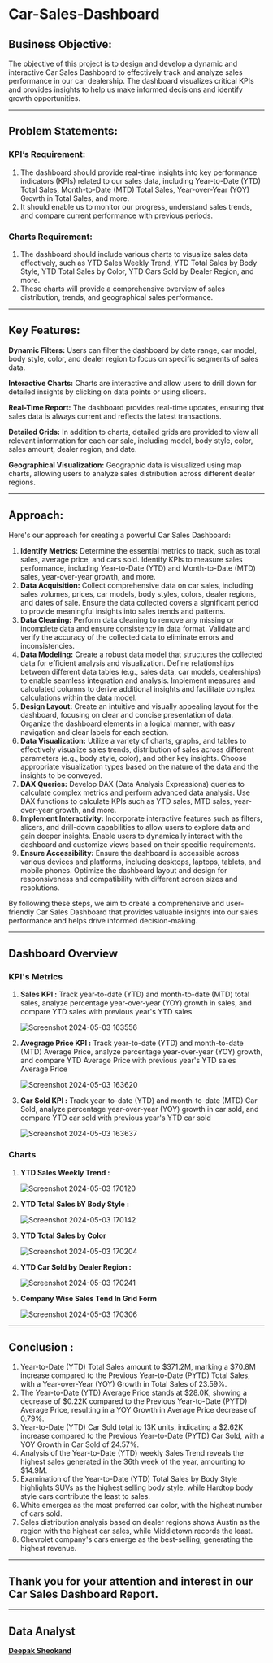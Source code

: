 # Car-Sales-Dashboard

## Business Objective:
The objective of this project is to design and develop a dynamic and interactive Car Sales Dashboard to effectively track and analyze sales performance in our car dealership. The dashboard visualizes critical KPIs and provides insights to help us make informed decisions and identify growth opportunities.

---

## Problem Statements:

### KPI’s Requirement:
1) The dashboard should provide real-time insights into key performance indicators (KPIs) related to our sales data, including Year-to-Date (YTD) Total Sales, Month-to-Date (MTD) Total Sales, Year-over-Year (YOY) Growth in Total Sales, and more.
2) It should enable us to monitor our progress, understand sales trends, and compare current performance with previous periods.

### Charts Requirement:
1) The dashboard should include various charts to visualize sales data effectively, such as YTD Sales Weekly Trend, YTD Total Sales by Body Style, YTD Total Sales by Color, YTD Cars Sold by Dealer Region, and more.
2) These charts will provide a comprehensive overview of sales distribution, trends, and geographical sales performance.

---

## Key Features:

 **Dynamic Filters:** Users can filter the dashboard by date range, car model, body style, color, and dealer region to focus on specific segments of sales data.
 
 **Interactive Charts:** Charts are interactive and allow users to drill down for detailed insights by clicking on data points or using slicers.
 
 **Real-Time Report:** The dashboard provides real-time updates, ensuring that sales data is always current and reflects the latest transactions.
 
 **Detailed Grids:** In addition to charts, detailed grids are provided to view all relevant information for each car sale, including model, body style, color, sales amount, dealer region, and date.
 
 **Geographical Visualization:** Geographic data is visualized using map charts, allowing users to analyze sales distribution across different dealer regions.

 ---

 ## Approach:

Here's our approach for creating a powerful Car Sales Dashboard:

1) **Identify Metrics:**
Determine the essential metrics to track, such as total sales, average price, and cars sold.
Identify KPIs to measure sales performance, including Year-to-Date (YTD) and Month-to-Date (MTD) sales, year-over-year growth, and more.
2) **Data Acquisition:**
Collect comprehensive data on car sales, including sales volumes, prices, car models, body styles, colors, dealer regions, and dates of sale.
Ensure the data collected covers a significant period to provide meaningful insights into sales trends and patterns.
3) **Data Cleaning:**
Perform data cleaning to remove any missing or incomplete data and ensure consistency in data format.
Validate and verify the accuracy of the collected data to eliminate errors and inconsistencies.
4) **Data Modeling:**
Create a robust data model that structures the collected data for efficient analysis and visualization.
Define relationships between different data tables (e.g., sales data, car models, dealerships) to enable seamless integration and analysis.
Implement measures and calculated columns to derive additional insights and facilitate complex calculations within the data model.
5) **Design Layout:**
Create an intuitive and visually appealing layout for the dashboard, focusing on clear and concise presentation of data.
Organize the dashboard elements in a logical manner, with easy navigation and clear labels for each section.
6) **Data Visualization:**
Utilize a variety of charts, graphs, and tables to effectively visualize sales trends, distribution of sales across different parameters (e.g., body style, color), and other key insights.
Choose appropriate visualization types based on the nature of the data and the insights to be conveyed.
7) **DAX Queries:**
Develop DAX (Data Analysis Expressions) queries to calculate complex metrics and perform advanced data analysis.
Use DAX functions to calculate KPIs such as YTD sales, MTD sales, year-over-year growth, and more.
8) **Implement Interactivity:**
Incorporate interactive features such as filters, slicers, and drill-down capabilities to allow users to explore data and gain deeper insights.
Enable users to dynamically interact with the dashboard and customize views based on their specific requirements.
9) **Ensure Accessibility:**
Ensure the dashboard is accessible across various devices and platforms, including desktops, laptops, tablets, and mobile phones.
Optimize the dashboard layout and design for responsiveness and compatibility with different screen sizes and resolutions.

By following these steps, we aim to create a comprehensive and user-friendly Car Sales Dashboard that provides valuable insights into our sales performance and helps drive informed decision-making.

---

## Dashboard Overview

 ### KPI's Metrics
  
 1) **Sales KPI :** Track year-to-date (YTD) and month-to-date (MTD) total sales, analyze percentage year-over-year (YOY) growth in sales, and compare YTD sales with previous year's YTD sales
 
    ![Screenshot 2024-05-03 163556](https://github.com/Deepak-Sheokand/Car-Sales-Dashboard/assets/156662689/fd085517-d4a3-429e-acbf-c31a03f5a0d7)
 
 2) **Avegrage Price KPI :** Track year-to-date (YTD) and month-to-date (MTD) Average Price, analyze percentage year-over-year (YOY) growth, and compare YTD Average Price with previous year's YTD sales Average Price
 
    ![Screenshot 2024-05-03 163620](https://github.com/Deepak-Sheokand/Car-Sales-Dashboard/assets/156662689/2ed4c501-36e0-4c92-b3f5-8b5486bf4759)
 
 3) **Car Sold KPI :** Track year-to-date (YTD) and month-to-date (MTD) Car Sold, analyze percentage year-over-year (YOY) growth in car sold, and compare YTD car sold with previous year's YTD car sold
 
    ![Screenshot 2024-05-03 163637](https://github.com/Deepak-Sheokand/Car-Sales-Dashboard/assets/156662689/ee23d7a7-93b3-42ca-a000-2ffe4a95f732)

 ### Charts 
1) **YTD Sales Weekly Trend :**
   
    ![Screenshot 2024-05-03 170120](https://github.com/Deepak-Sheokand/Car-Sales-Dashboard/assets/156662689/ee87dddb-0381-4ab7-8bca-12c003aed1b0)

 2) **YTD Total Sales bY Body Style :**

    ![Screenshot 2024-05-03 170142](https://github.com/Deepak-Sheokand/Car-Sales-Dashboard/assets/156662689/6c408121-dff3-44d5-89cc-eb91fa7a73b2)

 3) **YTD Total Sales by Color**

    ![Screenshot 2024-05-03 170204](https://github.com/Deepak-Sheokand/Car-Sales-Dashboard/assets/156662689/a1fdacea-163e-41bc-ac5c-66d040e59baf)

 4) **YTD Car Sold by Dealer Region :**

    ![Screenshot 2024-05-03 170241](https://github.com/Deepak-Sheokand/Car-Sales-Dashboard/assets/156662689/25f2e5ba-b3c7-451d-99cf-16077f7eb277)

 5) **Company Wise Sales Tend In Grid Form**

     ![Screenshot 2024-05-03 170306](https://github.com/Deepak-Sheokand/Car-Sales-Dashboard/assets/156662689/749ba0ff-6460-4ca1-8cdf-67def76141e1)

---

## Conclusion :
1) Year-to-Date (YTD) Total Sales amount to $371.2M, marking a $70.8M increase compared to the Previous Year-to-Date (PYTD) Total Sales, with a Year-over-Year (YOY) Growth in Total Sales of 23.59%.
2) The Year-to-Date (YTD) Average Price stands at $28.0K, showing a decrease of $0.22K compared to the Previous Year-to-Date (PYTD) Average Price, resulting in a YOY Growth in Average Price decrease of 0.79%.
3) Year-to-Date (YTD) Car Sold total to 13K units, indicating a $2.62K increase compared to the Previous Year-to-Date (PYTD) Car Sold, with a YOY Growth in Car Sold of 24.57%.
4) Analysis of the Year-to-Date (YTD) weekly Sales Trend reveals the highest sales generated in the 36th week of the year, amounting to $14.9M.
5) Examination of the Year-to-Date (YTD) Total Sales by Body Style highlights SUVs as the highest selling body style, while Hardtop body style cars contribute the least to sales.
6) White emerges as the most preferred car color, with the highest number of cars sold.
7) Sales distribution analysis based on dealer regions shows Austin as the region with the highest car sales, while Middletown records the least.
8) Chevrolet company's cars emerge as the best-selling, generating the highest revenue.

---

## Thank you for your attention and interest in our Car Sales Dashboard Report.

---

## Data Analyst

[**Deepak Sheokand**](https://www.linkedin.com/in/deepak-sheokand-0a0833272/)
